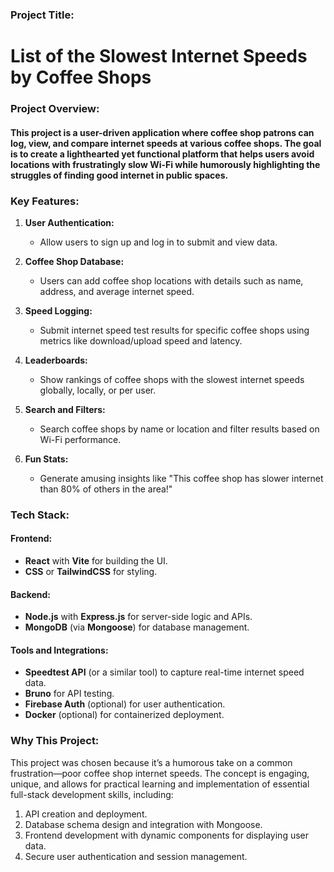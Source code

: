 

### **Project Title:**  
# List of the Slowest Internet Speeds by Coffee Shops  



### **Project Overview:**  
#### This project is a user-driven application where coffee shop patrons can log, view, and compare internet speeds at various coffee shops. The goal is to create a lighthearted yet functional platform that helps users avoid locations with frustratingly slow Wi-Fi while humorously highlighting the struggles of finding good internet in public spaces.  



### **Key Features:**  
1. **User Authentication:**  
   - Allow users to sign up and log in to submit and view data.  

2. **Coffee Shop Database:**  
   - Users can add coffee shop locations with details such as name, address, and average internet speed.  

3. **Speed Logging:**  
   - Submit internet speed test results for specific coffee shops using metrics like download/upload speed and latency.  

4. **Leaderboards:**  
   - Show rankings of coffee shops with the slowest internet speeds globally, locally, or per user.  

5. **Search and Filters:**  
   - Search coffee shops by name or location and filter results based on Wi-Fi performance.  

6. **Fun Stats:**  
   - Generate amusing insights like "This coffee shop has slower internet than 80% of others in the area!"  



### **Tech Stack:**  
#### Frontend:  
- **React** with **Vite** for building the UI.  
- **CSS** or **TailwindCSS** for styling.  

#### Backend:  
- **Node.js** with **Express.js** for server-side logic and APIs.  
- **MongoDB** (via **Mongoose**) for database management.  

#### Tools and Integrations:  
- **Speedtest API** (or a similar tool) to capture real-time internet speed data.  
- **Bruno** for API testing.  
- **Firebase Auth** (optional) for user authentication.  
- **Docker** (optional) for containerized deployment.  



### **Why This Project:**  
This project was chosen because it’s a humorous take on a common frustration—poor coffee shop internet speeds. The concept is engaging, unique, and allows for practical learning and implementation of essential full-stack development skills, including:  
1. API creation and deployment.  
2. Database schema design and integration with Mongoose.  
3. Frontend development with dynamic components for displaying user data.  
4. Secure user authentication and session management.  

